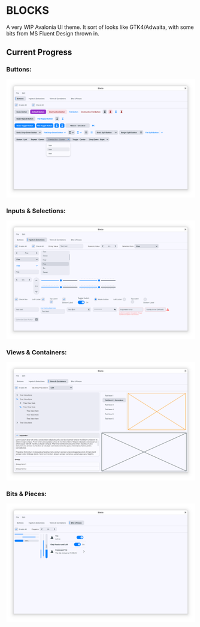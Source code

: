 # BLOCKS

A very WIP Avalonia UI theme. It sort of looks like GTK4/Adwaita, with some bits from MS Fluent Design thrown in.

## Current Progress

### Buttons:

![Screenshot: Buttons](.readme/buttons-2025-08-07.png)

### Inputs & Selections:

![Screenshot: Buttons](.readme/inputs-and-selections-2025-08-07.png)

### Views & Containers:

![Screenshot: Views & Containers](.readme/views-and-containers-2025-08-07.png)

### Bits & Pieces:

![Screenshot: Bits & Pieces](.readme/bits-and-pieces-2025-08-07.png)
